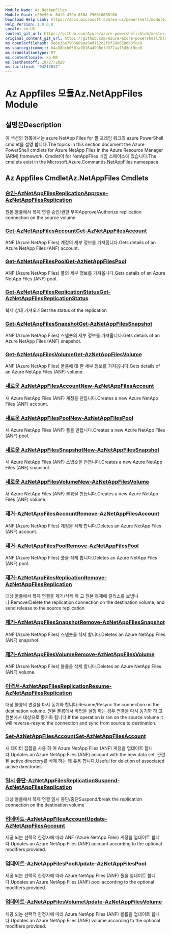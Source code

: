 ```yaml
---
Module Name: Az.NetAppFiles
Module Guid: e20e99dc-6df9-479b-8504-2960f0088f00
Download Help Link: https://docs.microsoft.com/en-us/powershell/module/az.netappfiles
Help Version: 1.0.0.0
Locale: en-US
content_git_url: https://github.com/Azure/azure-powershell/blob/master/src/NetAppFiles/NetAppFiles/help/Az.NetAppFiles.md
original_content_git_url: https://github.com/Azure/azure-powershell/blob/master/src/NetAppFiles/NetAppFiles/help/Az.NetAppFiles.md
ms.openlocfilehash: 9e6e3ba7906689aa54d112c2f6f2886500b3fce9
ms.sourcegitcommit: b4a38bcb0501a9016a4998efd377aa75d3ef9ce8
ms.translationtype: MT
ms.contentlocale: ko-KR
ms.lasthandoff: 10/27/2020
ms.locfileid: "94217612"
---
```

# <span data-ttu-id="1870b-101">Az Appfiles 모듈</span><span class="sxs-lookup"><span data-stu-id="1870b-101">Az.NetAppFiles Module</span></span>
## <span data-ttu-id="1870b-102">설명은</span><span class="sxs-lookup"><span data-stu-id="1870b-102">Description</span></span>
<span data-ttu-id="1870b-103">이 섹션의 항목에서는 azure NetApp Files for 팔 프레임 워크의 azure PowerShell cmdlet을 설명 합니다.</span><span class="sxs-lookup"><span data-stu-id="1870b-103">The topics in this section document the Azure PowerShell cmdlets for Azure NetApp Files in the Azure Resource Manager (ARM) framework.</span></span> <span data-ttu-id="1870b-104">Cmdlet이 for NetAppFiles 네임 스페이스에 있습니다.</span><span class="sxs-lookup"><span data-stu-id="1870b-104">The cmdlets exist in the Microsoft.Azure.Commands.NetAppFiles namespace.</span></span>

## <span data-ttu-id="1870b-105">Az Appfiles Cmdlet</span><span class="sxs-lookup"><span data-stu-id="1870b-105">Az.NetAppFiles Cmdlets</span></span>
### [<span data-ttu-id="1870b-106">승인-AzNetAppFilesReplication</span><span class="sxs-lookup"><span data-stu-id="1870b-106">Approve-AzNetAppFilesReplication</span></span>](Approve-AzNetAppFilesReplication.md)
<span data-ttu-id="1870b-107">원본 볼륨에서 복제 연결 승인/권한 부여</span><span class="sxs-lookup"><span data-stu-id="1870b-107">Approve/Authorize replication connection on the source volume</span></span>

### [<span data-ttu-id="1870b-108">Get-AzNetAppFilesAccount</span><span class="sxs-lookup"><span data-stu-id="1870b-108">Get-AzNetAppFilesAccount</span></span>](Get-AzNetAppFilesAccount.md)
<span data-ttu-id="1870b-109">ANF (Azure NetApp Files) 계정의 세부 정보를 가져옵니다.</span><span class="sxs-lookup"><span data-stu-id="1870b-109">Gets details of an Azure NetApp Files (ANF) account.</span></span>

### [<span data-ttu-id="1870b-110">Get-AzNetAppFilesPool</span><span class="sxs-lookup"><span data-stu-id="1870b-110">Get-AzNetAppFilesPool</span></span>](Get-AzNetAppFilesPool.md)
<span data-ttu-id="1870b-111">ANF (Azure NetApp Files) 풀의 세부 정보를 가져옵니다.</span><span class="sxs-lookup"><span data-stu-id="1870b-111">Gets details of an Azure NetApp Files (ANF) pool.</span></span>

### [<span data-ttu-id="1870b-112">Get-AzNetAppFilesReplicationStatus</span><span class="sxs-lookup"><span data-stu-id="1870b-112">Get-AzNetAppFilesReplicationStatus</span></span>](Get-AzNetAppFilesReplicationStatus.md)
<span data-ttu-id="1870b-113">복제 상태 가져오기</span><span class="sxs-lookup"><span data-stu-id="1870b-113">Get the status of the replication</span></span>

### [<span data-ttu-id="1870b-114">Get-AzNetAppFilesSnapshot</span><span class="sxs-lookup"><span data-stu-id="1870b-114">Get-AzNetAppFilesSnapshot</span></span>](Get-AzNetAppFilesSnapshot.md)
<span data-ttu-id="1870b-115">ANF (Azure NetApp Files) 스냅숏의 세부 정보를 가져옵니다.</span><span class="sxs-lookup"><span data-stu-id="1870b-115">Gets details of an Azure NetApp Files (ANF) snapshot.</span></span>

### [<span data-ttu-id="1870b-116">Get-AzNetAppFilesVolume</span><span class="sxs-lookup"><span data-stu-id="1870b-116">Get-AzNetAppFilesVolume</span></span>](Get-AzNetAppFilesVolume.md)
<span data-ttu-id="1870b-117">ANF (Azure NetApp Files) 볼륨에 대 한 세부 정보를 가져옵니다.</span><span class="sxs-lookup"><span data-stu-id="1870b-117">Gets details of an Azure NetApp Files (ANF) volume.</span></span>

### [<span data-ttu-id="1870b-118">새로운 AzNetAppFilesAccount</span><span class="sxs-lookup"><span data-stu-id="1870b-118">New-AzNetAppFilesAccount</span></span>](New-AzNetAppFilesAccount.md)
<span data-ttu-id="1870b-119">새 Azure NetApp Files (ANF) 계정을 만듭니다.</span><span class="sxs-lookup"><span data-stu-id="1870b-119">Creates a new Azure NetApp Files (ANF) account.</span></span>

### [<span data-ttu-id="1870b-120">새로운 AzNetAppFilesPool</span><span class="sxs-lookup"><span data-stu-id="1870b-120">New-AzNetAppFilesPool</span></span>](New-AzNetAppFilesPool.md)
<span data-ttu-id="1870b-121">새 Azure NetApp Files (ANF) 풀을 만듭니다.</span><span class="sxs-lookup"><span data-stu-id="1870b-121">Creates a new Azure NetApp Files (ANF) pool.</span></span>

### [<span data-ttu-id="1870b-122">새로운 AzNetAppFilesSnapshot</span><span class="sxs-lookup"><span data-stu-id="1870b-122">New-AzNetAppFilesSnapshot</span></span>](New-AzNetAppFilesSnapshot.md)
<span data-ttu-id="1870b-123">새 Azure NetApp Files (ANF) 스냅숏을 만듭니다.</span><span class="sxs-lookup"><span data-stu-id="1870b-123">Creates a new Azure NetApp Files (ANF) snapshot.</span></span>

### [<span data-ttu-id="1870b-124">새로운 AzNetAppFilesVolume</span><span class="sxs-lookup"><span data-stu-id="1870b-124">New-AzNetAppFilesVolume</span></span>](New-AzNetAppFilesVolume.md)
<span data-ttu-id="1870b-125">새 Azure NetApp Files (ANF) 볼륨을 만듭니다.</span><span class="sxs-lookup"><span data-stu-id="1870b-125">Creates a new Azure NetApp Files (ANF) volume.</span></span>

### [<span data-ttu-id="1870b-126">제거-AzNetAppFilesAccount</span><span class="sxs-lookup"><span data-stu-id="1870b-126">Remove-AzNetAppFilesAccount</span></span>](Remove-AzNetAppFilesAccount.md)
<span data-ttu-id="1870b-127">ANF (Azure NetApp Files) 계정을 삭제 합니다.</span><span class="sxs-lookup"><span data-stu-id="1870b-127">Deletes an Azure NetApp Files (ANF) account.</span></span>

### [<span data-ttu-id="1870b-128">제거-AzNetAppFilesPool</span><span class="sxs-lookup"><span data-stu-id="1870b-128">Remove-AzNetAppFilesPool</span></span>](Remove-AzNetAppFilesPool.md)
<span data-ttu-id="1870b-129">ANF (Azure NetApp Files) 풀을 삭제 합니다.</span><span class="sxs-lookup"><span data-stu-id="1870b-129">Deletes an Azure NetApp Files (ANF) pool.</span></span>

### [<span data-ttu-id="1870b-130">제거-AzNetAppFilesReplication</span><span class="sxs-lookup"><span data-stu-id="1870b-130">Remove-AzNetAppFilesReplication</span></span>](Remove-AzNetAppFilesReplication.md)
<span data-ttu-id="1870b-131">대상 볼륨에서 복제 연결을 제거/삭제 하 고 원본 복제에 릴리스를 보냅니다.</span><span class="sxs-lookup"><span data-stu-id="1870b-131">Remove/Delete the replication connection on the destination volume, and send release to the source replication</span></span>

### [<span data-ttu-id="1870b-132">제거-AzNetAppFilesSnapshot</span><span class="sxs-lookup"><span data-stu-id="1870b-132">Remove-AzNetAppFilesSnapshot</span></span>](Remove-AzNetAppFilesSnapshot.md)
<span data-ttu-id="1870b-133">ANF (Azure NetApp Files) 스냅숏을 삭제 합니다.</span><span class="sxs-lookup"><span data-stu-id="1870b-133">Deletes an Azure NetApp Files (ANF) snapshot.</span></span>

### [<span data-ttu-id="1870b-134">제거-AzNetAppFilesVolume</span><span class="sxs-lookup"><span data-stu-id="1870b-134">Remove-AzNetAppFilesVolume</span></span>](Remove-AzNetAppFilesVolume.md)
<span data-ttu-id="1870b-135">ANF (Azure NetApp Files) 볼륨을 삭제 합니다.</span><span class="sxs-lookup"><span data-stu-id="1870b-135">Deletes an Azure NetApp Files (ANF) volume.</span></span>

### [<span data-ttu-id="1870b-136">이력서-AzNetAppFilesReplication</span><span class="sxs-lookup"><span data-stu-id="1870b-136">Resume-AzNetAppFilesReplication</span></span>](Resume-AzNetAppFilesReplication.md)
<span data-ttu-id="1870b-137">대상 볼륨의 연결을 다시 동기화 합니다.</span><span class="sxs-lookup"><span data-stu-id="1870b-137">Resume/Resync the connection on the destination volume.</span></span> <span data-ttu-id="1870b-138">원본 볼륨에서 작업을 실행 하는 경우 연결을 다시 동기화 하 고 원본에서 대상으로 동기화 됩니다.</span><span class="sxs-lookup"><span data-stu-id="1870b-138">If the operation is ran on the source volume it will reverse-resync the connection and sync from source to destination.</span></span>

### [<span data-ttu-id="1870b-139">Set-AzNetAppFilesAccount</span><span class="sxs-lookup"><span data-stu-id="1870b-139">Set-AzNetAppFilesAccount</span></span>](Set-AzNetAppFilesAccount.md)
<span data-ttu-id="1870b-140">새 데이터 집합을 사용 하 여 Azure NetApp Files (ANF) 계정을 업데이트 합니다.</span><span class="sxs-lookup"><span data-stu-id="1870b-140">Updates an Azure NetApp Files (ANF) account with the new data set.</span></span> <span data-ttu-id="1870b-141">관련 된 active directory를 삭제 하는 데 유용 합니다.</span><span class="sxs-lookup"><span data-stu-id="1870b-141">Useful for deletion of associated active directories.</span></span>

### [<span data-ttu-id="1870b-142">일시 중단-AzNetAppFilesReplication</span><span class="sxs-lookup"><span data-stu-id="1870b-142">Suspend-AzNetAppFilesReplication</span></span>](Suspend-AzNetAppFilesReplication.md)
<span data-ttu-id="1870b-143">대상 볼륨에서 복제 연결 일시 중단/중단</span><span class="sxs-lookup"><span data-stu-id="1870b-143">Suspend/break the replication connection on the destination volume</span></span>

### [<span data-ttu-id="1870b-144">업데이트-AzNetAppFilesAccount</span><span class="sxs-lookup"><span data-stu-id="1870b-144">Update-AzNetAppFilesAccount</span></span>](Update-AzNetAppFilesAccount.md)
<span data-ttu-id="1870b-145">제공 되는 선택적 한정자에 따라 ANF (Azure NetApp Files) 계정을 업데이트 합니다.</span><span class="sxs-lookup"><span data-stu-id="1870b-145">Updates an Azure NetApp Files (ANF) account according to the optional modifiers provided.</span></span>

### [<span data-ttu-id="1870b-146">업데이트-AzNetAppFilesPool</span><span class="sxs-lookup"><span data-stu-id="1870b-146">Update-AzNetAppFilesPool</span></span>](Update-AzNetAppFilesPool.md)
<span data-ttu-id="1870b-147">제공 되는 선택적 한정자에 따라 Azure NetApp Files (ANF) 풀을 업데이트 합니다.</span><span class="sxs-lookup"><span data-stu-id="1870b-147">Updates an Azure NetApp Files (ANF) pool according to the optional modifiers provided.</span></span>

### [<span data-ttu-id="1870b-148">업데이트-AzNetAppFilesVolume</span><span class="sxs-lookup"><span data-stu-id="1870b-148">Update-AzNetAppFilesVolume</span></span>](Update-AzNetAppFilesVolume.md)
<span data-ttu-id="1870b-149">제공 되는 선택적 한정자에 따라 Azure NetApp Files (ANF) 볼륨을 업데이트 합니다.</span><span class="sxs-lookup"><span data-stu-id="1870b-149">Updates an Azure NetApp Files (ANF) volume according to the optional modifiers provided.</span></span>

